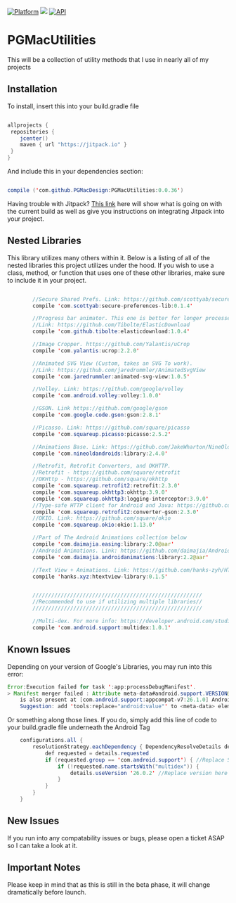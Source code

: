 [![Platform](https://img.shields.io/badge/platform-android-green.svg)](http://developer.android.com/index.html)
<img src="https://img.shields.io/badge/license-Apache 2.0-green.svg?style=flat">
[![API](https://img.shields.io/badge/API-4%2B-yellow.svg?style=flat)](https://android-arsenal.com/api?level=14)


# PGMacUtilities
This will be a collection of utility methods that I use in nearly all of my projects

## Installation

To install, insert this into your build.gradle file 

```java

allprojects {
 repositories {
    jcenter()
    maven { url "https://jitpack.io" }
 }
}

```

And include this in your dependencies section:

```java

compile ('com.github.PGMacDesign:PGMacUtilities:0.0.36')

```

Having trouble with Jitpack? [This link](https://jitpack.io/#pgmacdesign/PGMacUtilities) here will show what is going on with the current build as well as give you instructions on integrating Jitpack into your project. 

## Nested Libraries

This library utilizes many others within it. Below is a listing of all of the nested libraries this project utilizes under the hood. If you wish to use a class, method, or function that uses one of these other libraries, make sure to include it in your project.

```java

        //Secure Shared Prefs. Link: https://github.com/scottyab/secure-preferences
        compile 'com.scottyab:secure-preferences-lib:0.1.4'

        //Progress bar animator. This one is better for longer processes, IE uploading photos.
        //Link: https://github.com/Tibolte/ElasticDownload
        compile 'com.github.tibolte:elasticdownload:1.0.4'

        //Image Cropper. https://github.com/Yalantis/uCrop
        compile 'com.yalantis:ucrop:2.2.0'

        //Animated SVG View (Custom, takes an SVG To work).
        //Link: https://github.com/jaredrummler/AnimatedSvgView
        compile 'com.jaredrummler:animated-svg-view:1.0.5'

        //Volley. Link: https://github.com/google/volley
        compile 'com.android.volley:volley:1.0.0'

        //GSON. Link https://github.com/google/gson
        compile 'com.google.code.gson:gson:2.8.1'

        //Picasso. Link: https://github.com/square/picasso
        compile 'com.squareup.picasso:picasso:2.5.2'

        //Animations Base. Link: https://github.com/JakeWharton/NineOldAndroids
        compile 'com.nineoldandroids:library:2.4.0'

        //Retrofit, Retrofit Converters, and OKHTTP.
        //Retrofit - https://github.com/square/retrofit
        //OKHttp - https://github.com/square/okhttp
        compile 'com.squareup.retrofit2:retrofit:2.3.0'
        compile 'com.squareup.okhttp3:okhttp:3.9.0'
        compile 'com.squareup.okhttp3:logging-interceptor:3.9.0'
        //Type-safe HTTP client for Android and Java: https://github.com/square/retrofit
        compile 'com.squareup.retrofit2:converter-gson:2.3.0'
        //OKIO. Link: https://github.com/square/okio
        compile 'com.squareup.okio:okio:1.13.0'

        //Part of The Android Animations collection below
        compile 'com.daimajia.easing:library:2.0@aar'
        //Android Animations. Link: https://github.com/daimajia/AndroidViewAnimations
        compile 'com.daimajia.androidanimations:library:2.2@aar'

        //Text View + Animations. Link: https://github.com/hanks-zyh/HTextView
        compile 'hanks.xyz:htextview-library:0.1.5'


        //////////////////////////////////////////////////////
        //Recommended to use if utilizing multiple libraries//
        //////////////////////////////////////////////////////

        //Multi-dex. For more info: https://developer.android.com/studio/build/multidex.html
        compile 'com.android.support:multidex:1.0.1'

```

## Known Issues

Depending on your version of Google's Libraries, you may run into this error:

```java
Error:Execution failed for task ':app:processDebugManifest'.
> Manifest merger failed : Attribute meta-data#android.support.VERSION@value value=(26.0.1) from [com.android.support:design:26.0.1] AndroidManifest.xml:28:13-35
	is also present at [com.android.support:appcompat-v7:26.1.0] AndroidManifest.xml:28:13-35 value=(26.1.0).
	Suggestion: add 'tools:replace="android:value"' to <meta-data> element at AndroidManifest.xml:26:9-28:38 to override.
```

Or something along those lines. If you do, simply add this line of code to your build.gradle file underneath the Android Tag

```java
    configurations.all {
        resolutionStrategy.eachDependency { DependencyResolveDetails details ->
            def requested = details.requested
            if (requested.group == 'com.android.support') { //Replace String here with whichever error is thrown
                if (!requested.name.startsWith("multidex")) {
                    details.useVersion '26.0.2' //Replace version here with whatever you are using
                }
            }
        }
    }
```	

## New Issues

If you run into any compatability issues or bugs, please open a ticket ASAP so I can take a look at it. 

## Important Notes

Please keep in mind that as this is still in the beta phase, it will change dramatically before launch. 